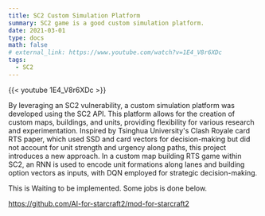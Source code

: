 ```yaml
---
title: SC2 Custom Simulation Platform
summary: SC2 game is a good custom simulation platform.
date: 2021-03-01
type: docs
math: false
# external_link: https://www.youtube.com/watch?v=1E4_V8r6XDc
tags:
  - SC2
---
```


{{< youtube 1E4_V8r6XDc >}}

By leveraging an SC2 vulnerability, a custom simulation platform was developed using the SC2 API. This platform allows for the creation of custom maps, buildings, and units, providing flexibility for various research and experimentation. Inspired by Tsinghua University's Clash Royale card RTS paper, which used SSD and card vectors for decision-making but did not account for unit strength and urgency along paths, this project introduces a new approach. In a custom map building RTS game within SC2, an RNN is used to encode unit formations along lanes and building option vectors as inputs, with DQN employed for strategic decision-making. 

This is Waiting to be implemented. Some jobs is done below.

https://github.com/AI-for-starcraft2/mod-for-starcraft2

<!--more-->

